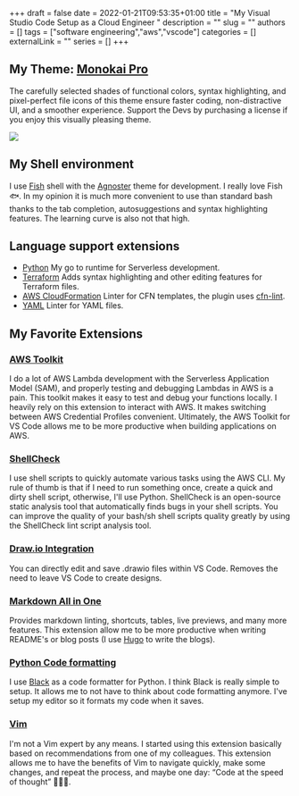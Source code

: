 +++
draft = false
date = 2022-01-21T09:53:35+01:00
title = "My Visual Studio Code Setup as a Cloud Engineer "
description = ""
slug = ""
authors = []
tags = ["software engineering","aws","vscode"]
categories = []
externalLink = ""
series = []
+++
## My Theme: [Monokai Pro](https://monokai.pro/)
The carefully selected shades of functional colors, syntax highlighting, and pixel-perfect file icons of this theme ensure faster coding, non-distractive UI, and a smoother experience. Support the Devs by purchasing a license if you enjoy this visually pleasing theme.

![](/images/monokai.jpg)

##  My Shell environment
I use [Fish](https://fishshell.com/) shell with the [Agnoster](https://github.com/oh-my-fish/theme-agnoster) theme for development. I really love Fish 🐟. In my opinion it is much more convenient to use than standard bash thanks to the tab completion, autosuggestions and syntax highlighting features. The learning curve is also not that high.
## Language support extensions
- [Python](https://marketplace.visualstudio.com/items?itemName=ms-python.python) My go to runtime for Serverless development.
- [Terraform](https://marketplace.visualstudio.com/items?itemName=HashiCorp.terraform) Adds syntax highlighting and other editing features for Terraform files.
- [AWS CloudFormation](https://marketplace.visualstudio.com/items?itemName=kddejong.vscode-cfn-lint) Linter for CFN templates, the plugin uses [cfn-lint](https://github.com/aws-cloudformation/cfn-lint).
- [YAML](https://marketplace.visualstudio.com/items?itemName=redhat.vscode-yaml) Linter for YAML files.

## My Favorite Extensions

### [AWS Toolkit](https://marketplace.visualstudio.com/items?itemName=AmazonWebServices.aws-toolkit-vscode)
I do a lot of AWS Lambda development with the Serverless Application Model (SAM), and properly testing and debugging Lambdas in AWS is a pain. This toolkit makes it easy to test and debug your functions locally. I heavily rely on this extension to interact with AWS. It makes switching between AWS Credential Profiles convenient. Ultimately, the AWS Toolkit for VS Code allows me to be more productive when building applications on AWS.

### [ShellCheck](https://marketplace.visualstudio.com/items?itemName=timonwong.shellcheck)
I use shell scripts to quickly automate various tasks using the AWS CLI. My rule of thumb is that if I need to run something once, create a quick and dirty shell script, otherwise, I'll use Python. ShellCheck is an open-source static analysis tool that automatically finds bugs in your shell scripts. You can improve the quality of your bash/sh shell scripts quality greatly by using the ShellCheck lint script analysis tool.

### [Draw.io Integration](https://marketplace.visualstudio.com/items?itemName=hediet.vscode-drawio)
You can directly edit and save .drawio files within VS Code. Removes the need to leave VS Code to create designs.

### [Markdown All in One](https://marketplace.visualstudio.com/items?itemName=yzhang.markdown-all-in-one)
Provides markdown linting, shortcuts, tables, live previews, and many more features. This extension allow me to be more productive when writing README's or blog posts (I use [Hugo](https://gohugo.io/) to write the blogs).

### [Python Code formatting](https://github.com/psf/black)
I use [Black](https://github.com/psf/black) as a code formatter for Python. I think Black is really simple to setup. It allows me to not have to think about code formatting anymore. I've setup my editor so it formats my code when it saves.

### [Vim](https://marketplace.visualstudio.com/items?itemName=vscodevim.vim)
I'm not a Vim expert by any means. I started using this extension basically based on recommendations from one of my colleagues. This extension allows me to have the benefits of Vim to navigate quickly, make some changes, and repeat the process, and maybe one day: “Code at the speed of thought” 👨🏻‍💻.
